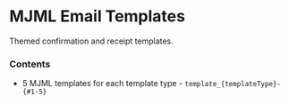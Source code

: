 # MJML Email Templates

Themed confirmation and receipt templates.

### Contents
- 5 MJML templates for each template type - `template_{templateType}-{#1-5}`
